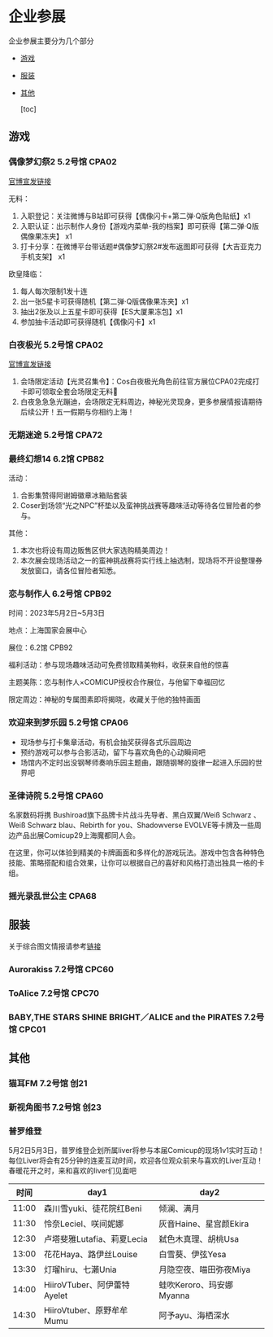 # 企业参展

企业参展主要分为几个部分

* [游戏](#游戏)
* [服装](#服装)
* [其他](#其他)

  [toc]

## 游戏

### 偶像梦幻祭2 5.2号馆 CPA02

[官博宣发链接](https://weibo.com/7339351819/MBkHcBIKJ#repost)

无料：

1. 入职登记：关注微博与B站即可获得【偶像闪卡+第二弹·Q版角色贴纸】x1
2. 入职认证：出示制作人身份【游戏内菜单-我的档案】即可获得【第二弹·Q版偶像果冻夹】 x1
3. 打卡分享：在微博平台带话题#偶像梦幻祭2#发布返图即可获得【大吉亚克力手机支架】 x1

欧皇降临：

1. 每人每次限制1发十连
2. 出一张5星卡可获得随机【第二弹·Q版偶像果冻夹】x1
3. 抽出2张及以上五星卡即可获得【ES大厦果冻包】x1
4. 参加抽卡活动即可获得随机【偶像闪卡】x1

### 白夜极光 5.2号馆 CPA02

[官博宣发链接](https://weibo.com/7441520761/MBXYCeimI#repost)

1. 会场限定活动【光灵召集令】：Cos白夜极光角色前往官方展位CPA02完成打卡即可领取全套会场限定无料🎁
2. 白夜急急急光蹦迪，会场限定无料周边，神秘光灵现身，更多参展情报请期待后续公开！五一假期与你相约上海！

### 无期迷途 5.2号馆 CPA72

### 最终幻想14 6.2馆 CPB82

活动：

1. 合影集赞得阿谢姆徽章冰箱贴套装
2. Coser到场领“光之NPC”杯垫以及蛮神挑战赛等趣味活动等待各位冒险者的参与。

其他：

1. 本次也将设有周边贩售区供大家选购精美周边！
2. 本次展会现场活动之一的蛮神挑战赛将实行线上抽选制，现场将不开设整理券发放窗口，请各位冒险者知悉。

### 恋与制作人 6.2号馆 CPB92

时间：2023年5月2日~5月3日

地点：上海国家会展中心

展位：6.2馆 CPB92

福利活动：参与现场趣味活动可免费领取精美物料，收获来自他的惊喜

主题美陈：恋与制作人×COMICUP授权合作展位，与他留下幸福回忆

限定周边：神秘的专属图素即将揭晓，收藏关于他的独特画面

### 欢迎来到梦乐园 5.2号馆 CPA06

* 现场参与打卡集章活动，有机会抽奖获得各式乐园周边
* 预约游戏可以参与合影活动，留下与喜欢角色的心动瞬间吧
* 场馆内不定时出没钢琴师奏响乐园主题曲，跟随钢琴的旋律一起进入乐园的世界吧

### 圣律诗院 5.2号馆 CPA60

名家数码将携 Bushiroad旗下品牌卡片战斗先导者、黑白双翼/Weiß Schwarz 、Weiß Schwarz blau、Rebirth for you、Shadowverse EVOLVE等卡牌及一些周边产品出展Comicup29上海魔都同人会。

在这里，你可以体验到精美的卡牌画面和多样化的游戏玩法。游戏中包含各种特色技能、策略搭配和组合效果，让你可以根据自己的喜好和风格打造出独具一格的卡组。

### 摇光录乱世公主 CPA68

## 服装

关于综合图文情报请参考[链接](https://weibo.com/ttarticle/p/show?id=2309404891632792371788)

### Aurorakiss 7.2号馆 CPC60

### ToAlice 7.2号馆 CPC70

### BABY,THE STARS SHINE BRIGHT／ALICE and the PIRATES  7.2号馆 CPC01

## 其他

### 猫耳FM 7.2号馆 创21

### 新视角图书 7.2号馆 创23

### 普罗维登

5月2日5月3日，普罗维登企划所属liver将参与本届Comicup的现场1v1实时互动！
每位Liver将会有25分钟的连麦互动时间，欢迎各位观众前来与喜欢的Liver互动！
春暖花开之时，来和喜欢的liver们见面吧

| 时间  | day1                        | day2                     |
| ----- | --------------------------- | ------------------------ |
| 11:00 | 森川雪yuki、徒花院红Beni    | 倾澜、满月               |
| 11:30 | 怜奈Leciel、咲间妮娜        | 灰音Haine、星宫颜Ekira   |
| 12:30 | 卢塔斐雅Lutafia、莉夏Lecia  | 弑色木真理、胡桃Usa      |
| 13:00 | 花花Haya、路伊丝Louise      | 白雪葵、伊弦Yesa         |
| 13:30 | 灯瑠hiru、七瀨Unia          | 月隐空夜、喵田弥夜Miya   |
| 14:00 | HiiroVTuber、阿伊蕾特Ayelet | 蛙吹Keroro、玛安娜Myanna |
| 14:30 | HiiroVtuber、原野牟牟Mumu   | 阿予ayu、海栖深水        |
